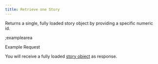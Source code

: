 ```yaml
---
title: Retrieve one Story
---
```


Returns a single, fully loaded story object by providing a specific numeric id.

;examplearea

Example Request

<RequestExample url="https://mapi.storyblok.com/v1/spaces/606/stories/369689" httpMethod="GETOAUTH"></RequestExample>

You will receive a fully loaded [story object](#core-resources/stories/the-story-object) as response.
